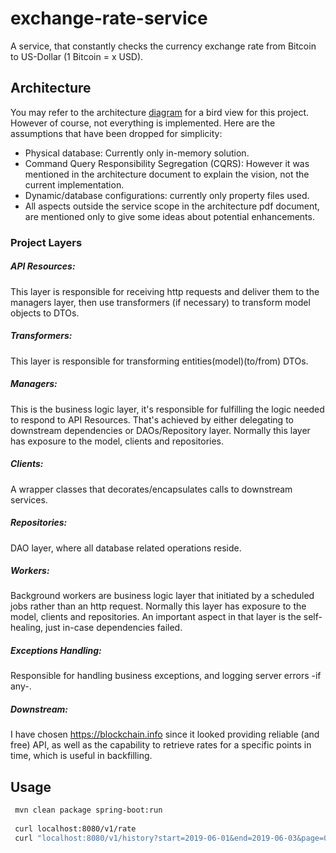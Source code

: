 # exchange-rate-service
A service, that constantly checks the currency exchange rate from Bitcoin to US-Dollar (1 Bitcoin = x USD).

## Architecture
You may refer to the architecture [diagram](Architecture.pdf) for a bird view for this project. However of course, not everything is implemented. 
Here are the assumptions that have been dropped for simplicity:

- Physical database: Currently only in-memory solution. 
- Command Query Responsibility Segregation (CQRS): However it was mentioned in the architecture document to explain the vision, not the current implementation.
- Dynamic/database configurations: currently only property files used.
- All aspects outside the service scope in the architecture pdf document, are mentioned only to give some ideas about potential enhancements.   
### Project Layers
##### API Resources:
This layer is responsible for receiving http requests and deliver them to the managers layer, then use transformers (if necessary) to transform model objects to DTOs.

##### Transformers:
This layer is responsible for transforming entities(model)(to/from) DTOs.

##### Managers:
This is the business logic layer, it's responsible for fulfilling the logic needed to respond to API Resources. That's achieved by either delegating to downstream dependencies or DAOs/Repository layer.
Normally this layer has exposure to the model, clients and repositories.

##### Clients:
A wrapper classes that decorates/encapsulates calls to downstream services.

##### Repositories:
DAO layer, where all database related operations reside.

##### Workers:
Background workers are business logic layer that initiated by a scheduled jobs rather than an http request.
Normally this layer has exposure to the model, clients and repositories. An important aspect in that layer is the self-healing, just in-case dependencies failed.

##### Exceptions Handling:
Responsible for handling business exceptions, and logging server errors -if any-.

##### Downstream:
I have chosen https://blockchain.info since it looked providing reliable (and free) API, as well as the capability to retrieve rates for a specific points in time, which is useful in backfilling.

## Usage

```bash
 mvn clean package spring-boot:run
 
 curl localhost:8080/v1/rate
 curl "localhost:8080/v1/history?start=2019-06-01&end=2019-06-03&page=0&size=10"

```
